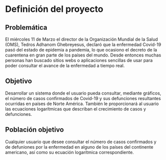 # Definición del proyecto

## Problemática

El miércoles 11 de Marzo el director de la Organización Mundial de la Salud (OMS), Tedros Adhanom Ghebreyesus, declaró que la enfermedad Covid-19 pasó del estado de epidemia a pandemia, lo que ocasiono el decreto de la cuarentena en gran parte de los países del mundo. Desde entonces muchas personas han buscado sitios webs o aplicaciones sencillas de usar para poder consultar el avance de la enfermedad a tiempo real.

## Objetivo

Desarrollar un sistema donde el usuario pueda consultar, mediante gráficos, el número de casos confirmados de Covid-19 y sus defunciones resultantes ocurridas en países de Norte América. También le proporcionará al usuario las ecuaciones logarítmicas que describan el crecimiento de casos y defunciones.

## Población objetivo

Cualquier usuario que desee consultar el número de casos confirmados y de defuniones por la enfermedad en alguno de los países del continente americano, así como su ecuación logarítmica correspondiente.
